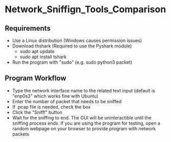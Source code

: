 # Network_Sniffign_Tools_Comparison

## Requirements
- Use a Linux distribution (Windows causes permission issues)
- Download thshark (Required to use the Pyshark module)
  - sudo apt update
  - sudo apt install tshark
- Run the program with "sudo" (e.g. sudo python3 packet)

## Program Workflow
- Type the network interface name to the related text input (default is "enp0s3" which works fine with Ubuntu)
- Enter the number of packet that needs to be sniffed
- If .pcap file is needed, check the box
- Click the "Sniff!" button
- Wait for the sniffing to end. The GUI will be uninteractible until the sniffing process ends. If you are using the program for testing, open a random webpage on your browser to provide program with network packets
